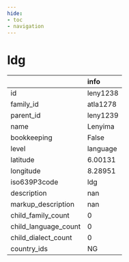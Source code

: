```yaml
---
hide:
- toc
- navigation
---
```

# ldg
|                      | info     |
|:---------------------|:---------|
| id                   | leny1238 |
| family_id            | atla1278 |
| parent_id            | leny1239 |
| name                 | Lenyima  |
| bookkeeping          | False    |
| level                | language |
| latitude             | 6.00131  |
| longitude            | 8.28951  |
| iso639P3code         | ldg      |
| description          | nan      |
| markup_description   | nan      |
| child_family_count   | 0        |
| child_language_count | 0        |
| child_dialect_count  | 0        |
| country_ids          | NG       |